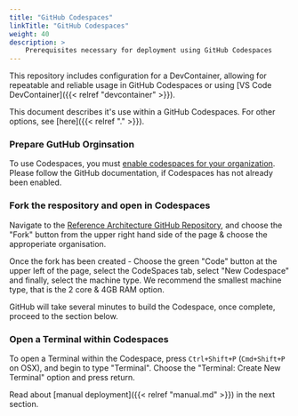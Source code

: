 ```yaml
---
title: "GitHub Codespaces"
linkTitle: "GitHub Codespaces"
weight: 40
description: >
    Prerequisites necessary for deployment using GitHub Codespaces
---
```


This repository includes configuration for a DevContainer, allowing for repeatable and reliable usage in GitHub Codespaces or using [VS Code DevContainer]({{< relref "devcontainer" >}}).

This document describes it's use within a GitHub Codespaces. For other options, see [here]({{< relref "." >}}).

### Prepare GutHub Orginsation

To use Codespaces, you must [enable codespaces for your organization](https://docs.github.com/en/codespaces/managing-codespaces-for-your-organization/enabling-codespaces-for-your-organization). Please follow the GitHub documentation, if Codespaces has not already been enabled.

### Fork the respository and open in Codespaces

Navigate to the [Reference Architecture GitHub Repository](https://github.com/Azure/eu-digital-covid-certificates-reference-architecture), and choose the "Fork" button from the upper right hand side of the page & choose the approperiate organisation.

Once the fork has been created - Choose the green "Code" button at the upper left of the page, select the CodeSpaces tab, select "New Codespace" and finally, select the machine type. We recommend the smallest machine type, that is the 2 core & 4GB RAM option.

GitHub will take several minutes to build the Codespace, once complete, proceed to the section below.

### Open a Terminal within Codespaces

To open a Terminal within the Codespace, press `Ctrl+Shift+P` (`Cmd+Shift+P` on OSX), and begin to type "Terminal". Choose the "Terminal: Create New Terminal" option and press return.


Read about [manual deployment]({{< relref "manual.md" >}}) in the next section.
